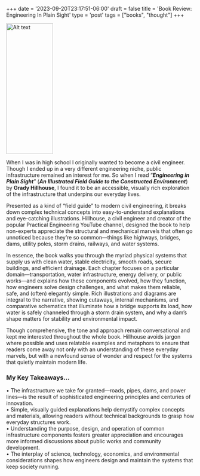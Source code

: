 +++
date = '2023-09-20T23:17:51-06:00'
draft = false
title =  'Book Review: Engineering In Plain Sight'
type = 'post'
tags = ["books", "thought"]
+++

  <img src="https://julianwest.me/Blog/posts/images/engineering-plain-sight.jpg" alt="Alt text" width="125" height="350">

When I was in high school I originally wanted to become a civil engineer.  Though I ended up in a very different engineering niche, public infrastructure remained an interest for me. So when I read “***Engineering in Plain Sight***” (***An Illustrated Field Guide to the Constructed Environment***) by **Grady Hillhouse**, I found it to be an accessible, visually rich exploration of the infrastructure that underpins our everyday lives. <br />

Presented as a kind of “field guide” to modern civil engineering, it breaks down complex technical concepts into easy-to-understand explanations and eye-catching illustrations. Hillhouse, a civil engineer and creator of the popular Practical Engineering YouTube channel, designed the book to help non-experts appreciate the structural and mechanical marvels that often go unnoticed because they’re so common—things like highways, bridges, dams, utility poles, storm drains, railways, and water systems. <br />

In essence, the book walks you through the myriad physical systems that supply us with clean water, stable electricity, smooth roads, secure buildings, and efficient drainage. Each chapter focuses on a particular domain—transportation, water infrastructure, energy delivery, or public works—and explains how these components evolved, how they function, how engineers solve design challenges, and what makes them reliable, safe, and (often) elegantly simple. Rich illustrations and diagrams are integral to the narrative, showing cutaways, internal mechanisms, and comparative schematics that illuminate how a bridge supports its load, how water is safely channeled through a storm drain system, and why a dam’s shape matters for stability and environmental impact. <br />

Though comprehensive, the tone and approach remain conversational and kept me interested throughout the whole book. Hillhouse avoids jargon where possible and uses relatable examples and metaphors to ensure that readers come away not only with an understanding of these everyday marvels, but with a newfound sense of wonder and respect for the systems that quietly maintain modern life. <br />

### My Key Takeaways...

•	The infrastructure we take for granted—roads, pipes, dams, and power lines—is the result of sophisticated engineering principles and centuries of innovation.<br />
•	Simple, visually guided explanations help demystify complex concepts and materials, allowing readers without technical backgrounds to grasp how everyday structures work.<br />
•	Understanding the purpose, design, and operation of common infrastructure components fosters greater appreciation and encourages more informed discussions about public works and community development.<br />
•	The interplay of science, technology, economics, and environmental considerations shapes how engineers design and maintain the systems that keep society running.
